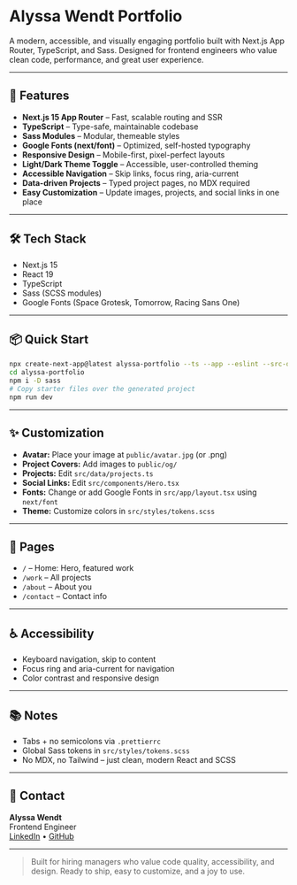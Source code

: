 # Alyssa Wendt Portfolio

A modern, accessible, and visually engaging portfolio built with Next.js App Router, TypeScript, and Sass. Designed for frontend engineers who value clean code, performance, and great user experience.

---

## 🚀 Features
- **Next.js 15 App Router** – Fast, scalable routing and SSR
- **TypeScript** – Type-safe, maintainable codebase
- **Sass Modules** – Modular, themeable styles
- **Google Fonts (next/font)** – Optimized, self-hosted typography
- **Responsive Design** – Mobile-first, pixel-perfect layouts
- **Light/Dark Theme Toggle** – Accessible, user-controlled theming
- **Accessible Navigation** – Skip links, focus ring, aria-current
- **Data-driven Projects** – Typed project pages, no MDX required
- **Easy Customization** – Update images, projects, and social links in one place

---

## 🛠 Tech Stack
- Next.js 15
- React 19
- TypeScript
- Sass (SCSS modules)
- Google Fonts (Space Grotesk, Tomorrow, Racing Sans One)

---

## 📦 Quick Start

```bash
npx create-next-app@latest alyssa-portfolio --ts --app --eslint --src-dir --use-npm --no-tailwind --import-alias "@/*"
cd alyssa-portfolio
npm i -D sass
# Copy starter files over the generated project
npm run dev
```

---

## ✨ Customization
- **Avatar:** Place your image at `public/avatar.jpg` (or .png)
- **Project Covers:** Add images to `public/og/`
- **Projects:** Edit `src/data/projects.ts`
- **Social Links:** Edit `src/components/Hero.tsx`
- **Fonts:** Change or add Google Fonts in `src/app/layout.tsx` using `next/font`
- **Theme:** Customize colors in `src/styles/tokens.scss`

---

## 📄 Pages
- `/` – Home: Hero, featured work
- `/work` – All projects
- `/about` – About you
- `/contact` – Contact info

---

## ♿ Accessibility
- Keyboard navigation, skip to content
- Focus ring and aria-current for navigation
- Color contrast and responsive design

---

## 📚 Notes
- Tabs + no semicolons via `.prettierrc`
- Global Sass tokens in `src/styles/tokens.scss`
- No MDX, no Tailwind – just clean, modern React and SCSS

---

## 👋 Contact
**Alyssa Wendt**  
Frontend Engineer  
[LinkedIn](https://www.linkedin.com/in/alyssawendt) • [GitHub](https://github.com/AlyssaWendt)

---

> Built for hiring managers who value code quality, accessibility, and design. Ready to ship, easy to customize, and a joy to use.
